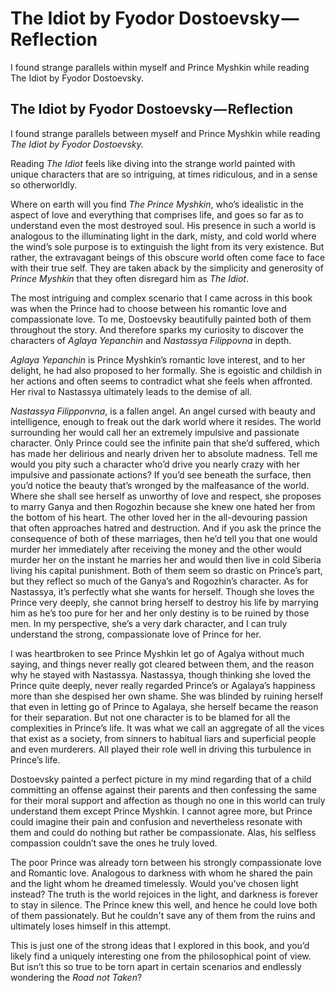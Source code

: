 # The Idiot by Fyodor Dostoevsky — Reflection

I found strange parallels within myself and Prince Myshkin while reading The Idiot by Fyodor Dostoevsky.

## The Idiot by Fyodor Dostoevsky — Reflection <a id="a826"></a>

I found strange parallels between myself and Prince Myshkin while reading _The Idiot by Fyodor Dostoevsky._

Reading _The Idiot_ feels like diving into the strange world painted with unique characters that are so intriguing, at times ridiculous, and in a sense so otherworldly.

Where on earth will you find _The Prince Myshkin_, who’s idealistic in the aspect of love and everything that comprises life, and goes so far as to understand even the most destroyed soul. His presence in such a world is analogous to the illuminating light in the dark, misty, and cold world where the wind’s sole purpose is to extinguish the light from its very existence. But rather, the extravagant beings of this obscure world often come face to face with their true self. They are taken aback by the simplicity and generosity of _Prince Myshkin_ that they often disregard him as _The Idiot_.

The most intriguing and complex scenario that I came across in this book was when the Prince had to choose between his romantic love and compassionate love. To me, Dostoevsky beautifully painted both of them throughout the story. And therefore sparks my curiosity to discover the characters of _Aglaya Yepanchin_ and _Nastassya Filippovna_ in depth.

_Aglaya Yepanchin_ is Prince Myshkin’s romantic love interest, and to her delight, he had also proposed to her formally. She is egoistic and childish in her actions and often seems to contradict what she feels when affronted. Her rival to Nastassya ultimately leads to the demise of all.

_Nastassya Filipponvna_, is a fallen angel. An angel cursed with beauty and intelligence, enough to freak out the dark world where it resides. The world surrounding her would call her an extremely impulsive and passionate character. Only Prince could see the infinite pain that she’d suffered, which has made her delirious and nearly driven her to absolute madness. Tell me would you pity such a character who’d drive you nearly crazy with her impulsive and passionate actions? If you’d see beneath the surface, then you’d notice the beauty that’s wronged by the malfeasance of the world. Where she shall see herself as unworthy of love and respect, she proposes to marry Ganya and then Rogozhin because she knew one hated her from the bottom of his heart. The other loved her in the all-devouring passion that often approaches hatred and destruction. And if you ask the prince the consequence of both of these marriages, then he’d tell you that one would murder her immediately after receiving the money and the other would murder her on the instant he marries her and would then live in cold Siberia living his capital punishment. Both of them seem so drastic on Prince’s part, but they reflect so much of the Ganya’s and Rogozhin’s character. As for Nastassya, it’s perfectly what she wants for herself. Though she loves the Prince very deeply, she cannot bring herself to destroy his life by marrying him as he’s too pure for her and her only destiny is to be ruined by those men. In my perspective, she’s a very dark character, and I can truly understand the strong, compassionate love of Prince for her.

I was heartbroken to see Prince Myshkin let go of Agalya without much saying, and things never really got cleared between them, and the reason why he stayed with Nastassya. Nastassya, though thinking she loved the Prince quite deeply, never really regarded Prince’s or Agalaya’s happiness more than she despised her own shame. She was blinded by ruining herself that even in letting go of Prince to Agalaya, she herself became the reason for their separation. But not one character is to be blamed for all the complexities in Prince’s life. It was what we call an aggregate of all the vices that exist as a society, from sinners to habitual liars and superficial people and even murderers. All played their role well in driving this turbulence in Prince’s life.

Dostoevsky painted a perfect picture in my mind regarding that of a child committing an offense against their parents and then confessing the same for their moral support and affection as though no one in this world can truly understand them except Prince Myshkin. I cannot agree more, but Prince could imagine their pain and confusion and nevertheless resonate with them and could do nothing but rather be compassionate. Alas, his selfless compassion couldn’t save the ones he truly loved.

The poor Prince was already torn between his strongly compassionate love and Romantic love. Analogous to darkness with whom he shared the pain and the light whom he dreamed timelessly. Would you’ve chosen light instead? The truth is the world rejoices in the light, and darkness is forever to stay in silence. The Prince knew this well, and hence he could love both of them passionately. But he couldn't save any of them from the ruins and ultimately loses himself in this attempt.

This is just one of the strong ideas that I explored in this book, and you’d likely find a uniquely interesting one from the philosophical point of view. But isn’t this so true to be torn apart in certain scenarios and endlessly wondering the _Road not Taken_?

